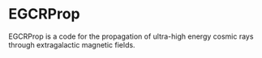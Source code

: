 # EGCRProp
EGCRProp is a code for the propagation of ultra-high energy cosmic rays through extragalactic magnetic fields.
